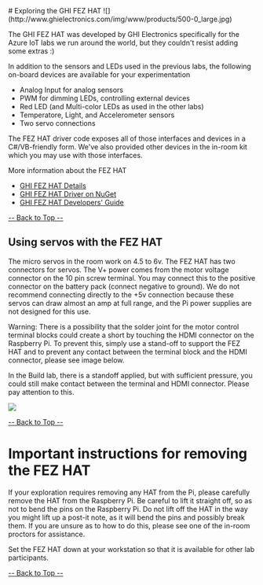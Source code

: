 <a name="HOLTop" />
# Exploring the GHI FEZ HAT
![](http://www.ghielectronics.com/img/www/products/500-0_large.jpg)

The GHI FEZ HAT was developed by GHI Electronics specifically for the Azure IoT labs we run around the world, but they couldn't resist adding some extras :)

In addition to the sensors and LEDs used in the previous labs, the following on-board devices are available for your experimentation

  * Analog Input for analog sensors
  * PWM for dimming LEDs, controlling external devices
  * Red LED (and Multi-color LEDs as used in the other labs)
  * Temperatore, Light, and Accelerometer sensors
  * Two servo connections

The FEZ HAT driver code exposes all of those interfaces and devices in a C#/VB-friendly form. We've also provided other devices in the in-room kit which you may use with those interfaces.

More information about the FEZ HAT 

  * [GHI FEZ HAT Details](http://www.ghielectronics.com/catalog/product/500)
  * [GHI FEZ HAT Driver on NuGet](https://www.nuget.org/packages/GHIElectronics.UWP.Shields.FEZHAT/)
  * [GHI FEZ HAT Developers' Guide](https://www.ghielectronics.com/docs/329/fez-hat-developers-guide)

<a href="#HOLTop"> -- Back to Top -- </a>

## Using servos with the FEZ HAT

The micro servos in the room work on 4.5 to 6v. The FEZ HAT has two connectors for servos. The V+ power comes from the motor voltage connector on the 10 pin screw terminal. You may connect this to the positive connector on the battery pack (connect negative to ground). We do not recommend connecting directly to the +5v connection because these servos can draw almost an amp at full range, and the Pi power supplies are not designed for this use.


Warning: There is a possibility that the solder joint for the motor control terminal blocks could create a short by touching the HDMI connector on the Raspberry Pi. To prevent this, simply use a stand-off to support the FEZ HAT and to prevent any contact between the terminal block and the HDMI connector, please see image below.

In the Build lab, there is a standoff applied, but with sufficient pressure, you could still make contact between the terminal and HDMI connector. Please pay attention to this.

![](https://www.ghielectronics.com/downloads/marketing/hat_warning.jpg)

<a href="#HOLTop"> -- Back to Top -- </a>

# Important instructions for removing the FEZ HAT
If your exploration requires removing any HAT from the Pi, please carefully remove the HAT from the Raspberry Pi. Be careful to lift it straight off, so as not to bend the pins on the Raspberry Pi. Do not lift off the HAT in the way you might lift up a post-it note, as it will bend the pins and possibly break them. If you are unsure as to how to do this, please see one of the in-room proctors for assistance.

Set the FEZ HAT down at your workstation so that it is available for other lab participants.

<a href="#HOLTop"> -- Back to Top -- </a>